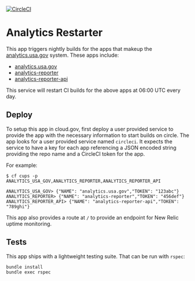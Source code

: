 [![CircleCI](https://circleci.com/gh/18F/analytics-restarter.svg?style=svg)](https://circleci.com/gh/18F/analytics-restarter)

# Analytics Restarter

This app triggers nightly builds for the apps that makeup the [analytics.usa.gov](https://analytics.usa.gov) system. These apps include:

- [analytics.usa.gov](https://github.com/18F/analytics.usa.gov)
- [analytics-reporter](https://github.com/18F/analytics-reporter)
- [analytics-reporter-api](https://github.com/18F/analytics-reporter-api)

This service will restart CI builds for the above apps at 06:00 UTC every day.

## Deploy

To setup this app in cloud.gov, first deploy a user provided service to provide the app with the necessary information to start builds on circle. The app looks for a user provided service named `circleci`. It expects the service to have a key for each app referencing a JSON encoded string providing the repo name and a CircleCI token for the app.

For example:

```shell
$ cf cups -p ANALYTICS_USA_GOV,ANALYTICS_REPORTER,ANALYTICS_REPORTER_API

ANALYTICS_USA_GOV> {"NAME": "analytics.usa.gov","TOKEN": "123abc"}
ANALYTICS_REPORTER> {"NAME": "analytics-reporter","TOKEN": "456def"}
ANALYTICS_REPORTER_API> {"NAME": "analytics-reporter-api","TOKEN": "789ghi"}
```

This app also provides a route at `/` to provide an endpoint for New Relic uptime monitoring.

## Tests

This app ships with a lightweight testing suite. That can be run with `rspec`:

```
bundle install
bundle exec rspec
```
